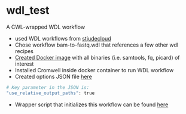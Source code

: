 # wdl_test
A CWL-wrapped WDL workflow
- used WDL workflows from [stjudecloud](https://github.com/stjudecloud/workflows)
- Chose workflow bam-to-fastq.wdl that references a few other wdl recipes
- [Created Docker image](https://github.com/keng404/wdl_test/blob/master/Dockerfile) with all binaries (i.e. samtools, fq, picard) of interest
- Installed Cromwell inside docker container to run WDL workflow
- Created options JSON file [here](https://github.com/keng404/wdl_test/blob/master/output_directory.json)
```bash
# Key parameter in the JSON is:
"use_relative_output_paths": true
```
- Wrapper script that initializes this workflow can be found [here](https://github.com/keng404/wdl_test/blob/master/bam_to_fastq_wdl_wrapper.py)

